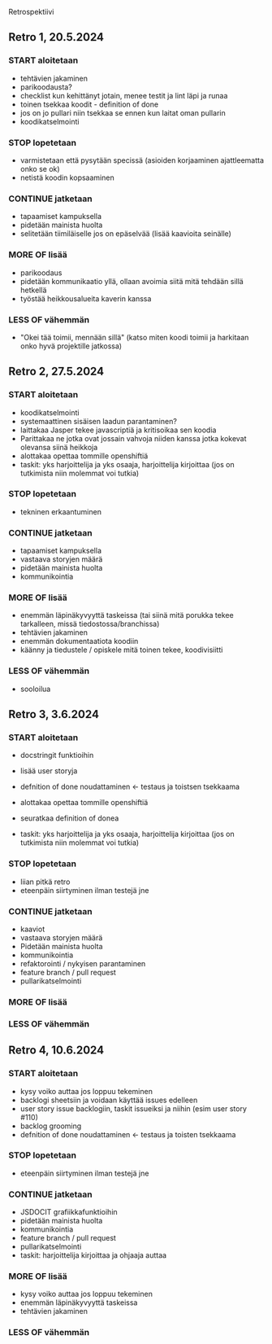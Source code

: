 Retrospektiivi


## Retro 1, 20.5.2024

### START aloitetaan
- tehtävien jakaminen
- parikoodausta?
- checklist kun kehittänyt jotain, menee testit ja lint läpi ja runaa
- toinen tsekkaa koodit - definition of done
- jos on jo pullari niin tsekkaa se ennen kun laitat oman pullarin
- koodikatselmointi

### STOP lopetetaan
- varmistetaan että pysytään specissä (asioiden korjaaminen ajattleematta onko se ok)
- netistä koodin kopsaaminen

### CONTINUE jatketaan
- tapaamiset kampuksella
- pidetään mainista huolta
- selitetään tiimiläiselle jos on epäselvää (lisää kaavioita seinälle)

### MORE OF lisää
- parikoodaus
- pidetään kommunikaatio yllä, ollaan avoimia siitä mitä tehdään sillä hetkellä
- työstää heikkousalueita kaverin kanssa

### LESS OF vähemmän
- "Okei tää toimii, mennään sillä" (katso miten koodi toimii ja harkitaan onko hyvä projektille jatkossa)



## Retro 2, 27.5.2024

### START aloitetaan
- koodikatselmointi
- systemaattinen sisäisen laadun parantaminen?
- laittakaa Jasper tekee javascriptiä ja kritisoikaa sen koodia
- Parittakaa ne jotka ovat jossain vahvoja niiden kanssa jotka kokevat olevansa siinä heikkoja
- alottakaa opettaa tommille openshiftiä 
- taskit: yks harjoittelija ja yks osaaja, harjoittelija kirjoittaa (jos on tutkimista niin molemmat voi tutkia)

### STOP lopetetaan
- tekninen erkaantuminen

### CONTINUE jatketaan
- tapaamiset kampuksella
- vastaava storyjen määrä
- pidetään mainista huolta
- kommunikointia

### MORE OF lisää
- enemmän läpinäkyvyyttä taskeissa (tai siinä mitä porukka tekee tarkalleen, missä tiedostossa/branchissa)
- tehtävien jakaminen
- enemmän dokumentaatiota koodiin
- käänny ja tiedustele / opiskele mitä toinen tekee, koodivisiitti

### LESS OF vähemmän
- sooloilua



## Retro 3, 3.6.2024

### START aloitetaan
- docstringit funktioihin
- lisää user storyja
- defnition of done noudattaminen <- testaus ja toistsen tsekkaama
- alottakaa opettaa tommille openshiftiä 
- seuratkaa definition of donea

- taskit: yks harjoittelija ja yks osaaja, harjoittelija kirjoittaa (jos on tutkimista niin molemmat voi tutkia)

### STOP lopetetaan
- liian pitkä retro
- eteenpäin siirtyminen ilman testejä jne

### CONTINUE jatketaan
- kaaviot
- vastaava storyjen määrä
- Pidetään mainista huolta
- kommunikointia
- refaktorointi / nykyisen parantaminen
- feature branch / pull request
- pullarikatselmointi

### MORE OF lisää


### LESS OF vähemmän



## Retro 4, 10.6.2024

### START aloitetaan
- kysy voiko auttaa jos loppuu tekeminen
- backlogi sheetsiin ja voidaan käyttää issues edelleen
- user story issue backlogiin, taskit issueiksi ja niihin (esim user story #110)
- backlog grooming
- defnition of done noudattaminen <- testaus ja toisten tsekkaama

### STOP lopetetaan
- eteenpäin siirtyminen ilman testejä jne

### CONTINUE jatketaan
- JSDOCIT grafiikkafunktioihin
- pidetään mainista huolta
- kommunikointia
- feature branch / pull request
- pullarikatselmointi
- taskit: harjoittelija kirjoittaa ja ohjaaja auttaa

### MORE OF lisää
- kysy voiko auttaa jos loppuu tekeminen
- enemmän läpinäkyvyyttä taskeissa
- tehtävien jakaminen


### LESS OF vähemmän
